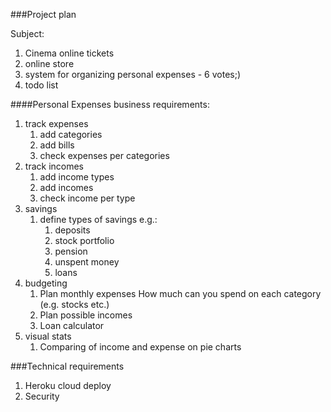 ###Project plan

Subject:
1. Cinema online tickets
2. online store
3. system for organizing personal expenses - 6 votes;)
4. todo list

####Personal Expenses business requirements:
1. track expenses
   1. add categories
   2. add bills
   3. check expenses per categories
2. track incomes
   1. add income types
   2. add incomes
   3. check income per type
3. savings
   1. define types of savings e.g.:
      1. deposits
      2. stock portfolio
      3. pension
      4. unspent money
      5. loans
4. budgeting
   1. Plan monthly expenses
      How much can you spend on each category
      (e.g. stocks etc.)
   2. Plan possible incomes
   3. Loan calculator
5. visual stats
   1. Comparing of income and expense on pie charts

###Technical requirements
1. Heroku cloud deploy
2. Security